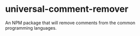 # universal-comment-remover
An NPM package that will remove comments from the common programming languages.
